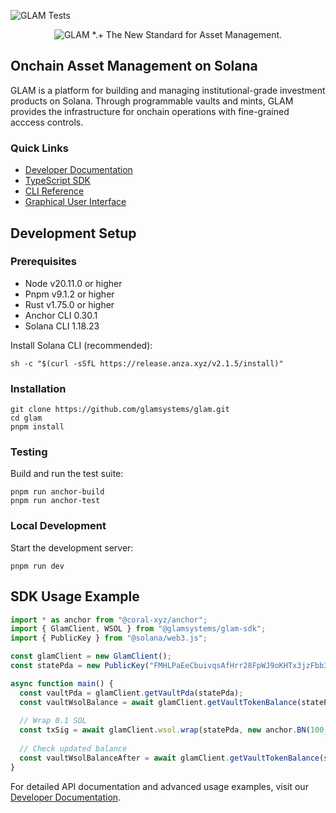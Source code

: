 ![GLAM Tests](https://github.com/glamsystems/glam/actions/workflows/post_commit_anchor_test.yml/badge.svg)

<p align="center">
 <picture>
    <source media="(prefers-color-scheme: dark)" srcset="https://raw.githubusercontent.com/glamsystems/brand_assets/main/github/github_banner_light_small_left.svg">
    <source media="(prefers-color-scheme: light)" srcset="https://raw.githubusercontent.com/glamsystems/brand_assets/main/github/github_banner_dark_small_left.svg">
    <img alt="GLAM *.+ The New Standard for Asset Management." src="https://raw.githubusercontent.com/glamsystems/brand_assets/main/github/github_banner_dark_small_left.svg">
  </picture>

## Onchain Asset Management on Solana

GLAM is a platform for building and managing institutional-grade investment products on Solana. Through programmable vaults and mints, GLAM provides the infrastructure for onchain operations with fine-grained acccess controls.

### Quick Links

- [Developer Documentation](https://docs.glam.systems)
- [TypeScript SDK](https://www.npmjs.com/package/@glamsystems/glam-sdk)
- [CLI Reference](https://github.com/glamsystems/glam/tree/main/cli#readme)
- [Graphical User Interface](https://gui.glam.systems)

## Development Setup

### Prerequisites

- Node v20.11.0 or higher
- Pnpm v9.1.2 or higher
- Rust v1.75.0 or higher
- Anchor CLI 0.30.1
- Solana CLI 1.18.23

Install Solana CLI (recommended):
```shell
sh -c "$(curl -sSfL https://release.anza.xyz/v2.1.5/install)"
```

### Installation

```shell
git clone https://github.com/glamsystems/glam.git
cd glam
pnpm install
```

### Testing

Build and run the test suite:

```shell
pnpm run anchor-build
pnpm run anchor-test
```

### Local Development

Start the development server:

```shell
pnpm run dev
```

## SDK Usage Example

```typescript
import * as anchor from "@coral-xyz/anchor";
import { GlamClient, WSOL } from "@glamsystems/glam-sdk";
import { PublicKey } from "@solana/web3.js";

const glamClient = new GlamClient();
const statePda = new PublicKey("FMHLPaEeCbuivqsAfHrr28FpWJ9oKHTx3jzFbb3tYhq4");

async function main() {
  const vaultPda = glamClient.getVaultPda(statePda);
  const vaultWsolBalance = await glamClient.getVaultTokenBalance(statePda, WSOL);
  
  // Wrap 0.1 SOL
  const txSig = await glamClient.wsol.wrap(statePda, new anchor.BN(100_000_000));
  
  // Check updated balance
  const vaultWsolBalanceAfter = await glamClient.getVaultTokenBalance(statePda, WSOL);
}
```

For detailed API documentation and advanced usage examples, visit our [Developer Documentation](https://docs.glam.systems).
